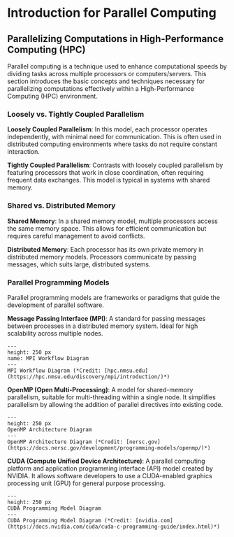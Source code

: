 # Introduction for Parallel Computing

## Parallelizing Computations in High-Performance Computing (HPC)

Parallel computing is a technique used to enhance computational speeds by dividing tasks across multiple processors or computers/servers. This section introduces the basic concepts and techniques necessary for parallelizing computations effectively within a High-Performance Computing (HPC) environment.

### Loosely vs. Tightly Coupled Parallelism
**Loosely Coupled Parallelism**: In this model, each processor operates independently, with minimal need for communication. This is often used in distributed computing environments where tasks do not require constant interaction.

**Tightly Coupled Parallelism**: Contrasts with loosely coupled parallelism by featuring processors that work in close coordination, often requiring frequent data exchanges. This model is typical in systems with shared memory.

### Shared vs. Distributed Memory
**Shared Memory**: In a shared memory model, multiple processors access the same memory space. This allows for efficient communication but requires careful management to avoid conflicts.

**Distributed Memory**: Each processor has its own private memory in distributed memory models. Processors communicate by passing messages, which suits large, distributed systems.

### Parallel Programming Models
Parallel programming models are frameworks or paradigms that guide the development of parallel software.

**Message Passing Interface (MPI)**: A standard for passing messages between processes in a distributed memory system. Ideal for high scalability across multiple nodes.


```{figure} figures/png/mpi.png
---
height: 250 px
name: MPI Workflow Diagram
---
MPI Workflow Diagram (*Credit: [hpc.nmsu.edu](https://hpc.nmsu.edu/discovery/mpi/introduction/)*)
```

**OpenMP (Open Multi-Processing)**: A model for shared-memory parallelism, suitable for multi-threading within a single node. It simplifies parallelism by allowing the addition of parallel directives into existing code.


```{figure} figures/png/openmp.png
---
height: 250 px
OpenMP Architecture Diagram
---
OpenMP Architecture Diagram (*Credit: [nersc.gov](https://docs.nersc.gov/development/programming-models/openmp/)*)
```

**CUDA (Compute Unified Device Architecture)**: A parallel computing platform and application programming interface (API) model created by NVIDIA. It allows software developers to use a CUDA-enabled graphics processing unit (GPU) for general purpose processing.

```{figure} figures/png/gpu.png
---
height: 250 px
CUDA Programming Model Diagram
---
CUDA Programming Model Diagram (*Credit: [nvidia.com](https://docs.nvidia.com/cuda/cuda-c-programming-guide/index.html)*)
```
